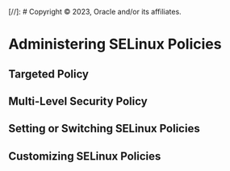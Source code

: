 [//]: # Copyright © 2023, Oracle and/or its affiliates.

# Administering SELinux Policies

## Targeted Policy

## Multi-Level Security Policy

## Setting or Switching SELinux Policies

## Customizing SELinux Policies


